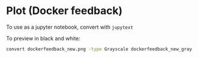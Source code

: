 # Plot (Docker feedback)

To use as a jupyter notebook, convert with `jupytext`

To preview in black and white:

```bash
convert dockerfeedback_new.png -type Grayscale dockerfeedback_new_gray.png
```

